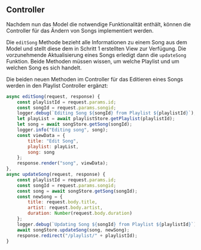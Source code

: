 ## Controller

Nachdem nun das Model die notwendige Funktionalität enthält, können die Controller für das Ändern von Songs implementiert werden.

Die `editSong` Methode bezieht alle Informationen zu einem Song aus dem Model und stellt diese dem in Schritt 1 erstellten View zur Verfügung. Die vorzunehmende Aktualisierung eines Songs erledigt dann die `updateSong` Funktion. Beide Methoden müssen wissen, um welche Playlist und um welchen Song es sich handelt.

Die beiden neuen Methoden im Controller für das Editieren eines Songs werden in den Playlist Controller ergänzt:
~~~js
async editSong(request, response) { 
    const playlistId = request.params.id; 
    const songId = request.params.songid; 
    logger.debug(`Editing Song ${songId} from Playlist ${playlistId}`); 
    let playList = await playlistStore.getPlaylist(playlistId); 
    let song = await songStore.getSong(songId); 
    logger.info("Editing song", song); 
    const viewData = { 
        title: "Edit Song", 
        playlist: playList, 
        song: song 
    }; 
    response.render("song", viewData); 
}, 
async updateSong(request, response) { 
    const playlistId = request.params.id; 
    const songId = request.params.songid; 
    const song = await songStore.getSong(songId); 
    const newSong = { 
        title: request.body.title, 
        artist: request.body.artist, 
        duration: Number(request.body.duration) 
    }; 
    logger.debug(`Updating Song ${songId} from Playlist ${playlistId}`); 
    await songStore.updateSong(song, newSong); 
    response.redirect("/playlist/" + playlistId); 
} 
~~~